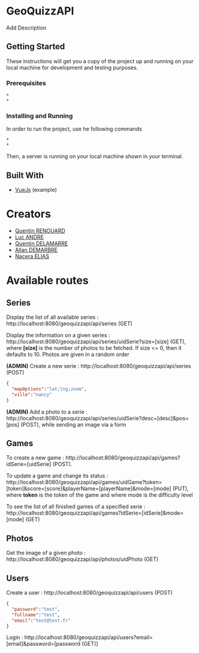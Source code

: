 # GeoQuizzAPI

Add Description

## Getting Started

These instructions will get you a copy of the project up and running on your local machine for development and testing purposes.

### Prerequisites
```
* 
* 
```
### Installing and Running

In order to run the project, use he following commands

```
* 
* 
```

Then, a server is running on your local machine shown in your terminal.


## Built With

* [VueJs](https://github.com/vuejs/vue) (example)

# Creators

* [Quentin RENOUARD](https://github.com/Quinou-kun)
* [Luc ANDRE](https://github.com/lucandreiut)
* [Quentin DELAMARRE](https://github.com/windos757)
* [Allan DEMARBRE](https://github.com/demarbre1u)
* [Nacera ELIAS](https://github.com/EliasNacera)

# Available routes

## Series

Display the list of all available series : http://localhost:8080/geoquizzapi/api/series (GET)

Display the information on a given series : http://localhost:8080/geoquizzapi/api/series/uidSerie?size=[size] (GET), where __[size]__ is the number of photos to be fetched. If size <= 0, then it defaults to 10. Photos are given in a random order

__(ADMIN)__ Create a new serie : http://localhost:8080/geoquizzapi/api/series (POST)

```json
{
  "mapOptions":"lat;lng;zoom",
  "ville":"nancy"
}
```

__(ADMIN)__ Add a photo to a serie : http://localhost:8080/geoquizzapi/api/series/uidSerie?desc=[desc]&pos=[pos] (POST), while sending an image via a form 

## Games

To create a new game : http://localhost:8080/geoquizzapi/api/games?idSerie=[uidSerie] (POST). 

To update a game and change its status : http://localhost:8080/geoquizzapi/api/games/uidGame?token=[token]&score=[score]&playerName=[playerName]&mode=[mode] (PUT), where __token__ is the token of the game and where mode is the difficulty level

To see the list of all finished games of a specified serie : http://localhost:8080/geoquizzapi/api/games?idSerie=[idSerie]&mode=[mode] (GET)

## Photos

Get the image of a given photo : http://localhost:8080/geoquizzapi/api/photos/uidPhoto (GET)

## Users

Create a user : http://localhost:8080/geoquizzapi/api/users (POST)

```json
{
  "password":"test",
  "fullname":"test",
  "email":"test@test.fr"
}
```

Login : http://localhost:8080/geoquizzapi/api/users?email=[email]&password=[password (GET)]
